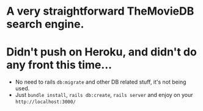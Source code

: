 # A very straightforward TheMovieDB search engine.
# Didn't push on Heroku, and didn't do any front this time...
* No need to rails `db:migrate` and other DB related stuff, it's not being used.
* Just `bundle install`, `rails db:create`, `rails server` and enjoy on your `http://localhost:3000/`
